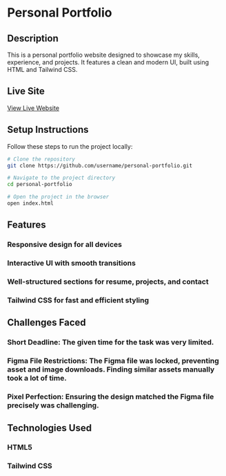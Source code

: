 # Personal Portfolio

## Description
This is a personal portfolio website designed to showcase my skills, experience, and projects. It features a clean and modern UI, built using HTML and Tailwind CSS.

## Live Site
[View Live Website](https://personal-portfolio-naimoon-jannat.netlify.app/)

## Setup Instructions
Follow these steps to run the project locally:

```bash
# Clone the repository
git clone https://github.com/username/personal-portfolio.git

# Navigate to the project directory
cd personal-portfolio

# Open the project in the browser
open index.html

```

## Features
### Responsive design for all devices
### Interactive UI with smooth transitions
### Well-structured sections for resume, projects, and contact
### Tailwind CSS for fast and efficient styling


## Challenges Faced
### Short Deadline: The given time for the task was very limited.
### Figma File Restrictions: The Figma file was locked, preventing asset and image downloads. Finding similar assets manually took a lot of time.
### Pixel Perfection: Ensuring the design matched the Figma file precisely was challenging.

## Technologies Used
### HTML5
### Tailwind CSS
